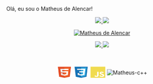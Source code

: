 Olá, eu sou o Matheus de Alencar!

<div align="center">
  <a href="https://github.com/matheus-de-alencar">
  <img height="180em" src="https://github-readme-stats.vercel.app/api?username=matheus-de-alencar&show_icons=true&theme=dark&include_all_commits=true&count_private=true"/>
  <img height="180em" src="https://github-readme-stats.vercel.app/api/top-langs/?username=matheus-de-alencar&layout=compact&langs_count=7&theme=dark"/>
</div>

<a href="https://www.linkedin.com/in/matheus-de-alencar">
    <p align="center"><img height="180em" src="https://github-readme-streak-stats.herokuapp.com?user=matheus-de-alencar&theme=dracula&date_format=M%20j%5B%2C%20Y%5D" alt="Matheus de Alencar" /></p>
    <p align="center">
    <img height="130em" src="https://github-readme-stats.vercel.app/api?username=matheus-de-alencar&show_icons=true&theme=dracula" />
    <img height="130em" src="https://github-readme-stats.vercel.app/api/top-langs/?username=matheus-de-alencar&layout=compact&theme=dracula" />
  </p>
</a>
  
  <br>
   
  
  <div style="display: inline_block" align="center">
    <br>
  <img align="center" alt="Matheus-HTML" height="30" width="40" src="https://raw.githubusercontent.com/devicons/devicon/master/icons/html5/html5-original.svg">
  <img align="center" alt="Matheus-CSS" height="30" width="40" src="https://raw.githubusercontent.com/devicons/devicon/master/icons/css3/css3-original.svg">
  <img align="center" alt="Matheus-Js" height="30" width="40" src="https://raw.githubusercontent.com/devicons/devicon/master/icons/javascript/javascript-plain.svg">
  <img align="center" alt="Matheus-c++" height="30" width="40" src="https://cdn.jsdelivr.net/gh/devicons/devicon/icons/cplusplus/cplusplus-original.svg" />

  
  <!-- <img align="center" alt="Matheus-Ts" height="30" width="40" src="https://raw.githubusercontent.com/devicons/devicon/master/icons/typescript/typescript-plain.svg">
  <img align="center" alt="Matheus-React" height="30" width="40" src="https://raw.githubusercontent.com/devicons/devicon/master/icons/react/react-original.svg">
  <img align="center" alt="Matheus-Python" height="30" width="40" src="https://raw.githubusercontent.com/devicons/devicon/master/icons/python/python-original.svg">
  <img align="center" alt="Matheus-Csharp" height="30" width="40" src="https://raw.githubusercontent.com/devicons/devicon/master/icons/csharp/csharp-original.svg"> -->

  </div>

  <br>


